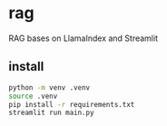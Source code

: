 # rag

RAG bases on LlamaIndex and Streamlit

## install

```bash
python -m venv .venv
source .venv
pip install -r requirements.txt
streamlit run main.py
```
